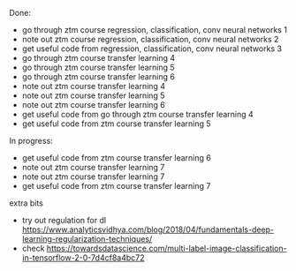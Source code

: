 Done:
- go through ztm course regression, classification, conv neural networks 1
- note out ztm course regression, classification, conv neural networks 2 
- get useful code from  regression, classification, conv neural networks 3
- go through ztm course transfer learning 4
- go through ztm course transfer learning 5
- go through ztm course transfer learning 6
- note out ztm course transfer learning 4 
- note out ztm course transfer learning 5
- note out ztm course transfer learning 6
- get useful code from go through ztm course transfer learning 4
- get useful code from ztm course transfer learning 5


In progress:
- get useful code from ztm course transfer learning 6
- note out ztm course transfer learning 7
- note out ztm course transfer learning 7
- get useful code from ztm course transfer learning 7


extra bits
- try out regulation for dl https://www.analyticsvidhya.com/blog/2018/04/fundamentals-deep-learning-regularization-techniques/
- check https://towardsdatascience.com/multi-label-image-classification-in-tensorflow-2-0-7d4cf8a4bc72
